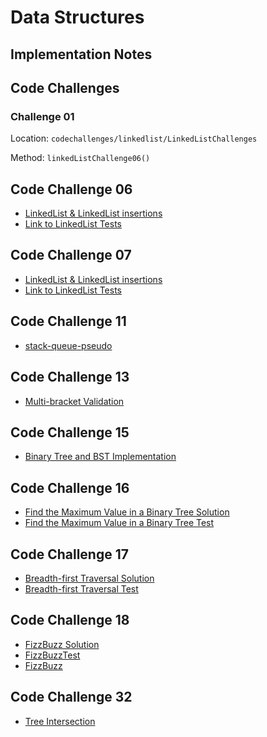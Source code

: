 # Data Structures

## Implementation Notes

## Code Challenges

### Challenge 01

Location: `codechallenges/linkedlist/LinkedListChallenges`

Method: `linkedListChallenge06()`


## Code Challenge 06
* [LinkedList & LinkedList insertions](https://github.com/jennisung/data-structures-and-algorithms/blob/main/java/datastructures/lib/src/main/java/datastructures/linkedlist/LinkedList.java)
* [Link to LinkedList Tests](https://github.com/jennisung/data-structures-and-algorithms/blob/main/java/datastructures/lib/src/test/java/datastructures/linkedlist/LinkedListTest.java)

## Code Challenge 07
* [LinkedList & LinkedList insertions](https://github.com/jennisung/data-structures-and-algorithms/blob/main/java/datastructures/lib/src/main/java/datastructures/linkedlist/LinkedList.java)
* [Link to LinkedList Tests](https://github.com/jennisung/data-structures-and-algorithms/blob/main/java/datastructures/lib/src/test/java/datastructures/linkedlist/LinkedListTest.java)

## Code Challenge 11
* [ stack-queue-pseudo](https://github.com/jennisung/data-structures-and-algorithms/blob/main/java/datastructures/lib/src/main/java/codechallenges/linkedlist/pseudoqueue.java)

## Code Challenge 13
* [ Multi-bracket Validation](https://github.com/jennisung/data-structures-and-algorithms/blob/main/java/datastructures/lib/src/main/java/codechallenges/linkedlist/stackqueuebrackets.java)

## Code Challenge 15
* [ Binary Tree and BST Implementation ](https://github.com/jennisung/data-structures-and-algorithms/tree/main/java/datastructures/lib/src/main/java/datastructures/tree )

## Code Challenge 16
* [Find the Maximum Value in a Binary Tree Solution](https://github.com/jennisung/data-structures-and-algorithms/blob/main/java/datastructures/lib/src/main/java/datastructures/tree/BinaryTree.java )
* [Find the Maximum Value in a Binary Tree Test](https://github.com/jennisung/data-structures-and-algorithms/blob/main/java/datastructures/lib/src/test/java/datastructures/tree/BinaryTreeTest.java)


## Code Challenge 17

* [Breadth-first Traversal Solution](https://github.com/jennisung/data-structures-and-algorithms/blob/main/java/datastructures/lib/src/main/java/datastructures/tree/BinaryTree.java )
* [Breadth-first Traversal Test](https://github.com/jennisung/data-structures-and-algorithms/blob/main/java/datastructures/lib/src/test/java/datastructures/tree/BinaryTreeTest.java)


## Code Challenge 18

* [FizzBuzz Solution](https://github.com/jennisung/data-structures-and-algorithms/blob/main/java/datastructures/lib/src/main/java/datastructures/tree/BinaryTree.java)
* [FizzBuzzTest](https://github.com/jennisung/data-structures-and-algorithms/blob/main/java/datastructures/lib/src/test/java/datastructures/tree/BinaryTreeTest.java)
* [FizzBuzz](https://github.com/jennisung/data-structures-and-algorithms/blob/main/java/datastructures/lib/src/main/java/datastructures/tree/BinaryTree.java )

## Code Challenge 32
* [Tree Intersection](https://github.com/jennisung/data-structures-and-algorithms/tree/main/java/datastructures/lib/src/main/java/datastructures/tree )
